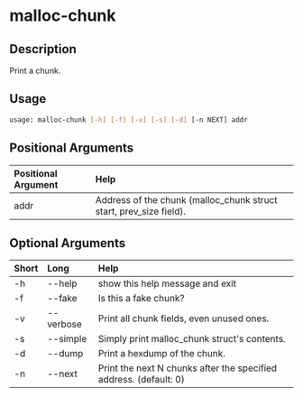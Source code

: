 <!-- THIS PART OF THIS FILE IS AUTOGENERATED. DO NOT MODIFY IT. See scripts/generate_docs.sh -->




# malloc-chunk

## Description


Print a chunk.
## Usage


```bash
usage: malloc-chunk [-h] [-f] [-v] [-s] [-d] [-n NEXT] addr

```
## Positional Arguments

|Positional Argument|Help|
| :--- | :--- |
|addr|Address of the chunk (malloc_chunk struct start, prev_size field).|

## Optional Arguments

|Short|Long|Help|
| :--- | :--- | :--- |
|-h|--help|show this help message and exit|
|-f|--fake|Is this a fake chunk?|
|-v|--verbose|Print all chunk fields, even unused ones.|
|-s|--simple|Simply print malloc_chunk struct's contents.|
|-d|--dump|Print a hexdump of the chunk.|
|-n|--next|Print the next N chunks after the specified address. (default: 0)|

<!-- END OF AUTOGENERATED PART. Do not modify this line or the line below, they mark the end of the auto-generated part of the file. If you want to extend the documentation in a way which cannot easily be done by adding to the command help description, write below the following line. -->
<!-- ------------\>8---- ----\>8---- ----\>8------------ -->
